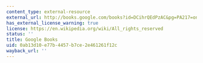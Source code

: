 ```yaml
---
content_type: external-resource
external_url: http://books.google.com/books?id=DCihrQEdPzAC&pg=PA217=onepage
has_external_license_warning: true
license: https://en.wikipedia.org/wiki/All_rights_reserved
status: ''
title: Google Books
uid: 0ab13d10-e77b-4457-b7ce-2e461261f12c
wayback_url: ''
---
```

